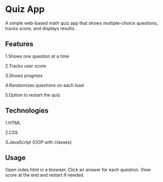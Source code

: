 # Quiz App
A simple web-based math quiz app that shows multiple-choice questions, tracks score, and displays results.

## Features

1.Shows one question at a time

2.Tracks user score

3.Shows progress 

4.Randomizes questions on each load

5.Option to restart the quiz

## Technologies

1.HTML

2.CSS

3.JavaScript (OOP with classes)

## Usage
Open index.html in a browser.
Click an answer for each question.
View score at the end and restart if needed.
